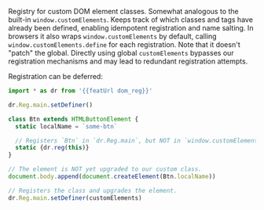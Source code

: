 Registry for custom DOM element classes. Somewhat analogous to the built-in `window.customElements`. Keeps track of which classes and tags have already been defined, enabling idempotent registration and name salting. In browsers it also wraps `window.customElements` by default, calling `window.customElements.define` for each registration. Note that it doesn't "patch" the global. Directly using global `customElements` bypasses our registration mechanisms and may lead to redundant registration attempts.

Registration can be deferred:

```js
import * as dr from '{{featUrl dom_reg}}'

dr.Reg.main.setDefiner()

class Btn extends HTMLButtonElement {
  static localName = `some-btn`

  // Registers `Btn` in `dr.Reg.main`, but NOT in `window.customElements`.
  static {dr.reg(this)}
}

// The element is NOT yet upgraded to our custom class.
document.body.append(document.createElement(Btn.localName))

// Registers the class and upgrades the element.
dr.Reg.main.setDefiner(customElements)
```
